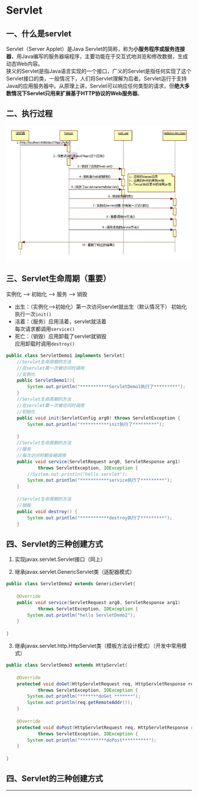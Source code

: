 # Servlet
## 一、什么是servlet
Servlet（Server Applet）是Java Servlet的简称，称为**小服务程序或服务连接器**，用Java编写的服务器端程序，主要功能在于交互式地浏览和修改数据，生成动态Web内容。  
狭义的Servlet是指Java语言实现的一个接口，广义的Servlet是指任何实现了这个Servlet接口的类，一般情况下，人们将Servlet理解为后者。Servlet运行于支持Java的应用服务器中。从原理上讲，Servlet可以响应任何类型的请求，但**绝大多数情况下Servlet只用来扩展基于HTTP协议的Web服务器**。  
## 二、执行过程
![servlet执行过程][servlet_process]
## 三、Servlet生命周期（重要）
实例化 --> 初始化 --> 服务 --> 销毁  

* 出生：（实例化-->初始化）第一次访问servlet就出生（默认情况下） 
初始化执行一次`init()`  
* 活着：（服务）应用活着，servlet就活着  
每次请求都调用`service()`  
* 死亡：（销毁）应用卸载了servlet就销毁  
应用卸载时调用`destroy()`  
```Java
public class ServletDemo1 implements Servlet{
	//Servlet生命周期的方法
	//在servlet第一次被访问时调用
	//实例化
	public ServletDemo1(){
		System.out.println("***********ServletDemo1执行了*********");
	}
	//Servlet生命周期的方法
	//在servlet第一次被访问时调用
	//初始化
	public void init(ServletConfig arg0) throws ServletException {
		System.out.println("***********init执行了*********");
		
	}
	//Servlet生命周期的方法
	//服务
	//每次访问时都会被调用
	public void service(ServletRequest arg0, ServletResponse arg1)
			throws ServletException, IOException {
		//System.out.println("hello servlet");
		System.out.println("***********service执行了*********");
	}
	
	//Servlet生命周期的方法
	//销毁
	public void destroy() {
		System.out.println("***********destroy执行了*********");
	}
```
## 四、Servlet的三种创建方式
1. 实现javax.servlet.Servlet接口（同上）  

2. 继承javax.servlet.GenericServlet类（适配器模式）  
```Java
public class ServletDemo2 extends GenericServlet{

	@Override
	public void service(ServletRequest arg0, ServletResponse arg1)
			throws ServletException, IOException {
		System.out.println("hello ServletDemo2");
	}

}
```
3. 继承javax.servlet.http.HttpServlet类（模板方法设计模式）（开发中常用模式）  
```Java
public class ServletDemo3 extends HttpServlet{

	@Override
	protected void doGet(HttpServletRequest req, HttpServletResponse resp)
			throws ServletException, IOException {
		System.out.println("*******doGet *******");
		System.out.println(req.getRemoteAddr());
	}

	@Override
	protected void doPost(HttpServletRequest req, HttpServletResponse resp)
			throws ServletException, IOException {
		System.out.println("**********doPost**********");
	}
	
}
```


## 四、Servlet的三种创建方式



--------
[servlet_process]:img/Servlet的执行过程.jpg "servlet执行过程"
